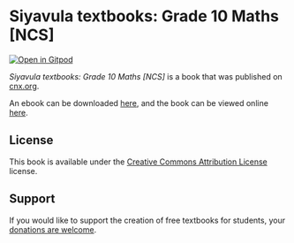 # Siyavula textbooks: Grade 10 Maths [NCS]

[![Open in Gitpod](https://gitpod.io/button/open-in-gitpod.svg)](https://gitpod.io/from-referrer/)

_Siyavula textbooks: Grade 10 Maths [NCS]_ is a book that was published on [cnx.org](https://cnx.org/).

An ebook can be downloaded [here](https://github.com/cnx-user-books/cnxbook-fhsst-grade-10-maths/releases/latest), and the book can be viewed online [here](https://github.com/cnx-user-books/cnxbook-fhsst-grade-10-maths/releases/latest).

## License
This book is available under the [Creative Commons Attribution License](./LICENSE) license.

## Support
If you would like to support the creation of free textbooks for students, your [donations are welcome](https://riceconnect.rice.edu/donation/support-openstax-banner).
